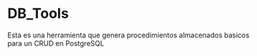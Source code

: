 # DB_Tools
Esta es una herramienta que genera procedimientos almacenados basicos para un CRUD en PostgreSQL
